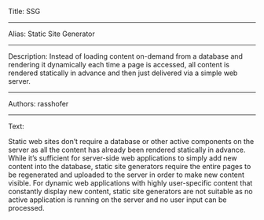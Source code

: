 Title: SSG

-----

Alias: Static Site Generator

-----

Description: Instead of loading content on-demand from a database and rendering it dynamically each time a page is accessed, all content is rendered statically in advance and then just delivered via a simple web server.

-----

Authors: rasshofer

-----

Text:

Static web sites don’t require a database or other active components on the server as all the content has already been rendered statically in advance. While it’s sufficient for server-side web applications to simply add new content into the database, static site generators require the entire pages to be regenerated and uploaded to the server in order to make new content visible. For dynamic web applications with highly user-specific content that constantly display new content, static site generators are not suitable as no active application is running on the server and no user input can be processed.

